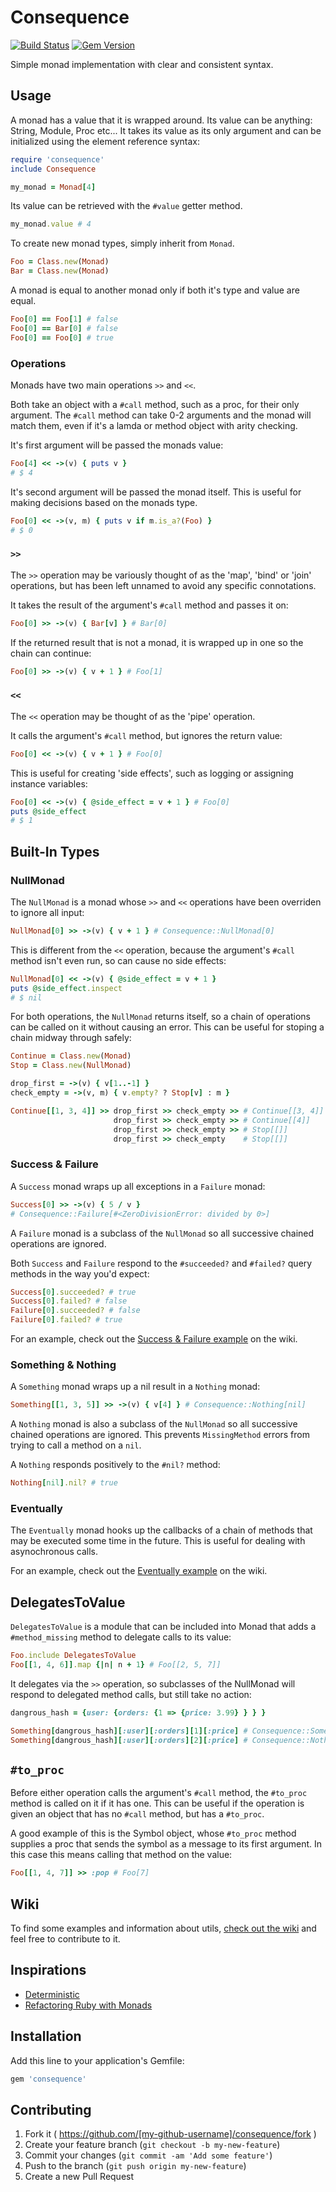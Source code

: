 # Consequence

[![Build Status](https://travis-ci.org/mushishi78/consequence.svg?branch=master)](https://travis-ci.org/mushishi78/consequence)
[![Gem Version](https://badge.fury.io/rb/consequence.svg)](http://badge.fury.io/rb/consequence)

Simple monad implementation with clear and consistent syntax.

## Usage

A monad has a value that it is wrapped around. Its value can be anything: String, Module, Proc etc...
It takes its value as its only argument and can be initialized using the element reference syntax:

``` ruby
require 'consequence'
include Consequence

my_monad = Monad[4]
```

Its value can be retrieved with the `#value` getter method.

``` ruby
my_monad.value # 4
```

To create new monad types, simply inherit from `Monad`.

``` ruby
Foo = Class.new(Monad)
Bar = Class.new(Monad)
```

A monad is equal to another monad only if both it's type and value are equal.

``` ruby
Foo[0] == Foo[1] # false
Foo[0] == Bar[0] # false
Foo[0] == Foo[0] # true
```

### Operations

Monads have two main operations `>>` and `<<`.

Both take an object with a `#call` method, such as a proc, for their only argument. The `#call` method can take 0-2 arguments and the monad will match them, even if it's a lamda or method object with arity checking.

It's first argument will be passed the monads value:

``` ruby
Foo[4] << ->(v) { puts v }
# $ 4
```

It's second argument will be passed the monad itself. This is useful for making decisions based on the monads type.

``` ruby
Foo[0] << ->(v, m) { puts v if m.is_a?(Foo) }
# $ 0
```

### `>>`

The `>>` operation may be variously thought of as the 'map', 'bind' or 'join' operations, but has been left unnamed to avoid any specific connotations.

It takes the result of the argument's `#call` method and passes it on:

``` ruby
Foo[0] >> ->(v) { Bar[v] } # Bar[0]
```

If the returned result that is not a monad, it is wrapped up in one so the chain can continue:

``` ruby
Foo[0] >> ->(v) { v + 1 } # Foo[1]
```

### `<<`

The `<<` operation may be thought of as the 'pipe' operation.

It calls the argument's `#call` method, but ignores the return value:

``` ruby
Foo[0] << ->(v) { v + 1 } # Foo[0]
```

This is useful for creating 'side effects', such as logging or assigning instance variables:

``` ruby
Foo[0] << ->(v) { @side_effect = v + 1 } # Foo[0]
puts @side_effect
# $ 1
```

## Built-In Types

### NullMonad

The `NullMonad` is a monad whose `>>` and `<<` operations have been overriden to ignore all input:

``` ruby
NullMonad[0] >> ->(v) { v + 1 } # Consequence::NullMonad[0]
```

This is different from the `<<` operation, because the argument's `#call` method isn't even run, so can cause no side effects:

``` ruby
NullMonad[0] << ->(v) { @side_effect = v + 1 }
puts @side_effect.inspect
# $ nil
```

For both operations, the `NullMonad` returns itself, so a chain of operations can be called on it without causing an error. This can be useful for stoping a chain midway through safely:

``` ruby
Continue = Class.new(Monad)
Stop = Class.new(NullMonad)

drop_first = ->(v) { v[1..-1] }
check_empty = ->(v, m) { v.empty? ? Stop[v] : m }

Continue[[1, 3, 4]] >> drop_first >> check_empty >> # Continue[[3, 4]]
                       drop_first >> check_empty >> # Continue[[4]]
                       drop_first >> check_empty >> # Stop[[]]
                       drop_first >> check_empty    # Stop[[]]
```

### Success & Failure

A `Success` monad wraps up all exceptions in a `Failure` monad:

``` ruby
Success[0] >> ->(v) { 5 / v }
# Consequence::Failure[#<ZeroDivisionError: divided by 0>]
```

A `Failure` monad is a subclass of the `NullMonad` so all successive chained operations are ignored.

Both `Success` and `Failure` respond to the `#succeeded?` and `#failed?` query methods in the way you'd expect:

``` ruby
Success[0].succeeded? # true
Success[0].failed? # false
Failure[0].succeeded? # false
Failure[0].failed? # true
```

For an example, check out the [Success & Failure example](https://github.com/mushishi78/consequence/wiki/Success-&-Failure-Example) on the wiki.

### Something & Nothing

A `Something` monad wraps up a nil result in a `Nothing` monad:

``` ruby
Something[[1, 3, 5]] >> ->(v) { v[4] } # Consequence::Nothing[nil]
```

A `Nothing` monad is also a subclass of the `NullMonad` so all successive chained operations are ignored. This prevents `MissingMethod` errors from trying to call a method on a `nil`.

A `Nothing` responds positively to the `#nil?` method:

``` ruby
Nothing[nil].nil? # true
```

### Eventually

The `Eventually` monad hooks up the callbacks of a chain of methods that may be executed some time in the future. This is useful for dealing with asynochronous calls.

For an example, check out the [Eventually example](https://github.com/mushishi78/consequence/wiki/Eventually-Example) on the wiki.

## DelegatesToValue

`DelegatesToValue` is a module that can be included into Monad that adds a `#method_missing` method to delegate calls to its value:

``` ruby
Foo.include DelegatesToValue
Foo[[1, 4, 6]].map {|n| n + 1} # Foo[[2, 5, 7]]
```

It delegates via the `>>` operation, so subclasses of the NullMonad will respond to delegated method calls, but still take no action:

``` ruby
dangrous_hash = {user: {orders: {1 => {price: 3.99} } } }

Something[dangrous_hash][:user][:orders][1][:price] # Consequence::Something[3.99]
Something[dangrous_hash][:user][:orders][2][:price] # Consequence::Nothing[nil]
```

## `#to_proc`

Before either operation calls the argument's `#call` method, the `#to_proc` method is called on it if it has one. This can be useful if the operation is given an object that has no `#call` method, but has a `#to_proc`.

A good example of this is the Symbol object, whose `#to_proc` method supplies a proc that sends the symbol as a message to its first argument. In this case this means calling that method on the value:

``` ruby
Foo[[1, 4, 7]] >> :pop # Foo[7]
```

## Wiki

To find some examples and information about utils, [check out the wiki](https://github.com/mushishi78/consequence/wiki) and feel free to contribute to it.

## Inspirations

* [Deterministic](https://github.com/pzol/deterministic)
* [Refactoring Ruby with Monads](https://www.youtube.com/watch?v=J1jYlPtkrqQ&feature=youtu.be&a)

## Installation

Add this line to your application's Gemfile:

```ruby
gem 'consequence'
```

## Contributing

1. Fork it ( https://github.com/[my-github-username]/consequence/fork )
2. Create your feature branch (`git checkout -b my-new-feature`)
3. Commit your changes (`git commit -am 'Add some feature'`)
4. Push to the branch (`git push origin my-new-feature`)
5. Create a new Pull Request
